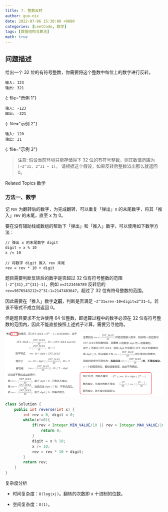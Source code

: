 ```yaml
---
title: 7. 整数反转
author: guo-nix
date: 2022-07-06 15:30:00 +0800
categories: [LeetCode, 数学]
tags: [数据结构与算法]  
math: true
---
```


## 问题描述


给出一个 32 位的有符号整数，你需要将这个整数中每位上的数字进行反转。 


```
输入: 123
输出: 321
```
{: file="示例 1"}


```
输入: -123
输出: -321
```
{: file="示例 2"}


```
输入: 120
输出: 21
```
{: file="示例 3"}

> 注意: 假设当前环境只能存储得下 32 位的有符号整数，则其数值范围为 `[−2^31, 2^31 − 1]`。
> 请根据这个假设，如果反转后整数溢出那么就返回 0。 

Related Topics 数学 



### 方法一、数学

记 rev 为翻转后的数字，为完成翻转，可以重复「弹出」x 的末尾数字，将其「推入」rev 的末尾，直至 x 为 0。

要在没有辅助栈或数组的帮助下「弹出」和「推入」数字，可以使用如下数学方法：


```
// 弹出 x 的末尾数字 digit
digit = x % 10
x /= 10

// 将数字 digit 推入 rev 末尾
rev = rev * 10 + digit
```

题目需要判断反转后的数字是否超过 32 位有符号整数的范围 `[-2^{31},2^{31}-1]`，例如 `x=2123456789` 反转后的 `rev=9876543212>2^31−1=2147483647`，超过了 32 位有符号整数的范围。

因此需要在「推入」数字**之前**，判断是否满足 `−2^31≤rev⋅10+digit≤2^31−1`。若该不等式不成立则返回 0。

但是题目要求不允许使用 64 位整数，即运算过程中的数字必须在 32 位有符号整数的范围内，因此不能直接按照上述式子计算，需要另寻他路。


![](/assets/img/leetcode/1-50/7_fig1.png)


```java
class Solution {
    public int reverse(int x) {
        int rev = 0, digit = 0;
        while(x!=0){
            if(rev < Integer.MIN_VALUE/10 || rev > Integer.MAX_VALUE/10){
                return 0;
            }
            digit = x % 10;
            x /= 10;
            rev = rev * 10 + digit;
        }
        return rev;
    }
}
```

复杂度分析

- 时间复杂度：`O(log∣x∣)`。翻转的次数即 x 十进制的位数。

- 空间复杂度：`O(1)`。













